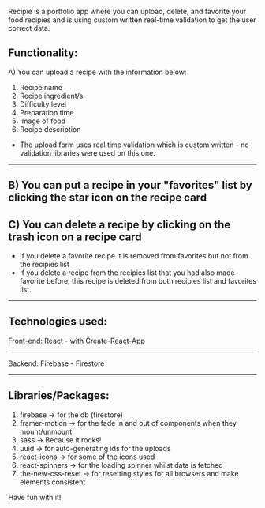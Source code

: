 Recipie is a portfolio app where you can upload, delete, and favorite your food recipies and is using custom written real-time validation to get the user correct data.

## Functionality:

A) You can upload a recipe with the information below:

1. Recipe name
2. Recipe ingredient/s
3. Difficulty level
4. Preparation time
5. Image of food
6. Recipe description

- The upload form uses real time validation which is custom written - no validation libraries were used on this one.

---

## B) You can put a recipe in your "favorites" list by clicking the star icon on the recipe card

## C) You can delete a recipe by clicking on the trash icon on a recipe card

- If you delete a favorite recipe it is removed from favorites but not from the recipies list
- If you delete a recipe from the recipies list that you had also made favorite before, this recipe is deleted from both recipies list and favorites list.

---

## Technologies used:

Front-end:
React - with Create-React-App

---

Backend:
Firebase - Firestore

---

## Libraries/Packages:

1. firebase -> for the db (firestore)
2. framer-motion -> for the fade in and out of components when they mount/unmount
3. sass -> Because it rocks!
4. uuid -> for auto-generating ids for the uploads
5. react-icons -> for some of the icons used
6. react-spinners -> for the loading spinner whilst data is fetched
7. the-new-css-reset -> for resetting styles for all browsers and make elements consistent

Have fun with it!
